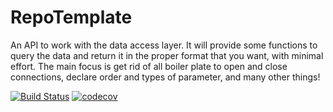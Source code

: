 # RepoTemplate
An API to work with the data access layer. It will provide some functions to query the data and return it in the proper format that you want, with minimal effort. The main focus is get rid of all boiler plate to open and close connections, declare order and types of parameter, and many other things!

[![Build Status](https://travis-ci.org/BitsHammer/RepoTemplate.svg?branch=master)](https://travis-ci.org/BitsHammer/RepoTemplate)
[![codecov](https://codecov.io/gh/BitsHammer/RepoTemplate/branch/master/graph/badge.svg)](https://codecov.io/gh/BitsHammer/RepoTemplate)